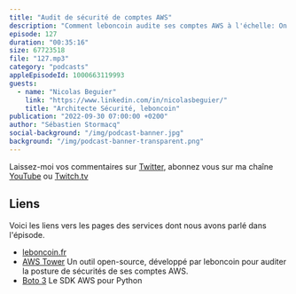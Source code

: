 ```yaml
---
title: "Audit de sécurité de comptes AWS"
description: "Comment leboncoin audite ses comptes AWS à l'échelle: On ne présente plus leboncoin en France, nous y sommes tous passés pour y déposer ou regarder des petites annonces. Avec 2000 serveurs, 10000 pods et 2Gbs de bande passante sortante, l'infrastructure cloud se décline sur plusieurs comptes AWS. Comment auditer ces comptes et s'assurer qu'ils ne dévient pas de la configuration initiale ? Leboncoin a développé AWS Tower, un outil open source pour auditer la posture de sécurité de comptes AWS."
episode: 127
duration: "00:35:16"
size: 67723518
file: "127.mp3"
category: "podcasts"
appleEpisodeId: 1000663119993
guests:
  - name: "Nicolas Beguier"
    link: "https://www.linkedin.com/in/nicolasbeguier/"
    title: "Architecte Sécurité, leboncoin"
publication: "2022-09-30 07:00:00 +0200"
author: "Sébastien Stormacq"
social-background: "/img/podcast-banner.jpg"
background: "/img/podcast-banner-transparent.png"
---
```


Laissez-moi vos commentaires sur [Twitter](https://twitter.com/sebsto), abonnez vous sur ma chaîne [YouTube](https://www.youtube.com/sebsto) ou [Twitch.tv](https://www.twitch.tv/sebAWS)

## Liens

Voici les liens vers les pages des services dont nous avons parlé dans l'épisode.

- [leboncoin.fr](https://www.leboncoin.fr)
- [AWS Tower](https://github.com/leboncoin/aws-tower) Un outil open-source, développé par leboncoin pour auditer la posture de sécurités de ses comptes AWS.
- [Boto 3](https://github.com/boto/boto3) Le SDK AWS pour Python



